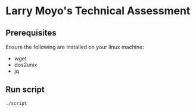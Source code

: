 # Larry Moyo's Technical Assessment

## Prerequisites

Ensure the following are installed on your linux machine:

- wget
- dos2unix
- jq

## Run script

```shell
./script
```
